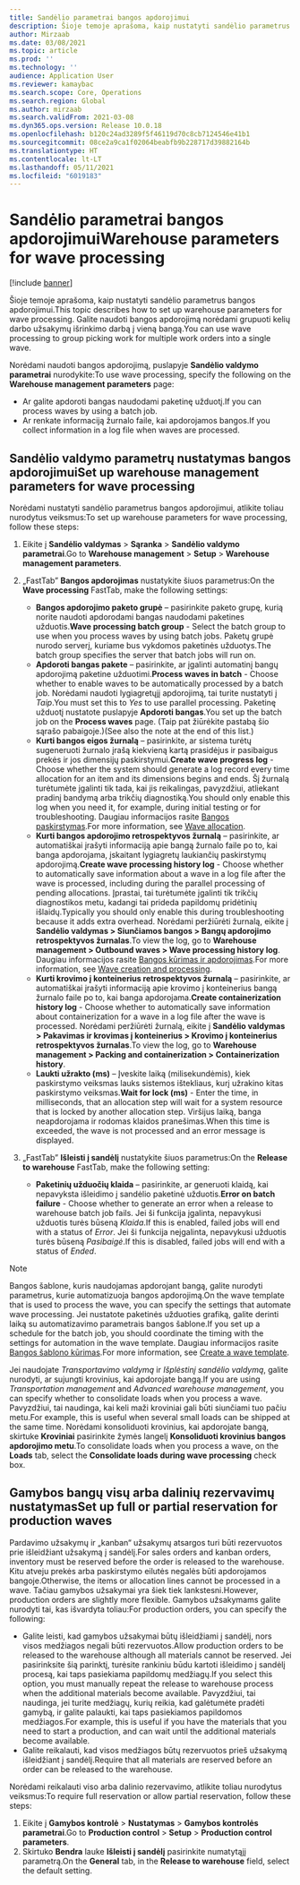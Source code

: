 ```yaml
---
title: Sandėlio parametrai bangos apdorojimui
description: Šioje temoje aprašoma, kaip nustatyti sandėlio parametrus bangos apdorojimui. Galite naudoti bangos apdorojimą norėdami grupuoti kelių darbo užsakymų išrinkimo darbą į vieną bangą.
author: Mirzaab
ms.date: 03/08/2021
ms.topic: article
ms.prod: ''
ms.technology: ''
audience: Application User
ms.reviewer: kamaybac
ms.search.scope: Core, Operations
ms.search.region: Global
ms.author: mirzaab
ms.search.validFrom: 2021-03-08
ms.dyn365.ops.version: Release 10.0.18
ms.openlocfilehash: b120c24ad3289f5f46119d70c8cb7124546e41b1
ms.sourcegitcommit: 08ce2a9ca1f02064beabfb9b228717d39882164b
ms.translationtype: HT
ms.contentlocale: lt-LT
ms.lasthandoff: 05/11/2021
ms.locfileid: "6019183"
---
```

# <a name="warehouse-parameters-for-wave-processing"></a><span data-ttu-id="dc0e9-104">Sandėlio parametrai bangos apdorojimui</span><span class="sxs-lookup"><span data-stu-id="dc0e9-104">Warehouse parameters for wave processing</span></span>

[!include [banner](../includes/banner.md)]

<span data-ttu-id="dc0e9-105">Šioje temoje aprašoma, kaip nustatyti sandėlio parametrus bangos apdorojimui.</span><span class="sxs-lookup"><span data-stu-id="dc0e9-105">This topic describes how to set up warehouse parameters for wave processing.</span></span> <span data-ttu-id="dc0e9-106">Galite naudoti bangos apdorojimą norėdami grupuoti kelių darbo užsakymų išrinkimo darbą į vieną bangą.</span><span class="sxs-lookup"><span data-stu-id="dc0e9-106">You can use wave processing to group picking work for multiple work orders into a single wave.</span></span>

<span data-ttu-id="dc0e9-107">Norėdami naudoti bangos apdorojimą, puslapyje **Sandėlio valdymo parametrai** nurodykite:</span><span class="sxs-lookup"><span data-stu-id="dc0e9-107">To use wave processing, specify the following on the **Warehouse management parameters** page:</span></span>

- <span data-ttu-id="dc0e9-108">Ar galite apdoroti bangas naudodami paketinę užduotį.</span><span class="sxs-lookup"><span data-stu-id="dc0e9-108">If you can process waves by using a batch job.</span></span>
- <span data-ttu-id="dc0e9-109">Ar renkate informaciją žurnalo faile, kai apdorojamos bangos.</span><span class="sxs-lookup"><span data-stu-id="dc0e9-109">If you collect information in a log file when waves are processed.</span></span>

## <a name="set-up-warehouse-management-parameters-for-wave-processing"></a><span data-ttu-id="dc0e9-110">Sandėlio valdymo parametrų nustatymas bangos apdorojimui</span><span class="sxs-lookup"><span data-stu-id="dc0e9-110">Set up warehouse management parameters for wave processing</span></span>

<span data-ttu-id="dc0e9-111">Norėdami nustatyti sandėlio parametrus bangos apdorojimui, atlikite toliau nurodytus veiksmus:</span><span class="sxs-lookup"><span data-stu-id="dc0e9-111">To set up warehouse parameters for wave processing, follow these steps:</span></span>

1. <span data-ttu-id="dc0e9-112">Eikite į **Sandėlio valdymas** \> **Sąranka** \> **Sandėlio valdymo parametrai**.</span><span class="sxs-lookup"><span data-stu-id="dc0e9-112">Go to **Warehouse management** \> **Setup** \> **Warehouse management parameters**.</span></span>

1. <span data-ttu-id="dc0e9-113">„FastTab” **Bangos apdorojimas** nustatykite šiuos parametrus:</span><span class="sxs-lookup"><span data-stu-id="dc0e9-113">On the **Wave processing** FastTab, make the following settings:</span></span>

    - <span data-ttu-id="dc0e9-114">**Bangos apdorojimo paketo grupė** – pasirinkite paketo grupę, kurią norite naudoti apdorodami bangas naudodami paketines užduotis.</span><span class="sxs-lookup"><span data-stu-id="dc0e9-114">**Wave processing batch group** - Select the batch group to use when you process waves by using batch jobs.</span></span> <span data-ttu-id="dc0e9-115">Paketų grupė nurodo serverį, kuriame bus vykdomos paketinės užduotys.</span><span class="sxs-lookup"><span data-stu-id="dc0e9-115">The batch group specifies the server that batch jobs will run on.</span></span>
    - <span data-ttu-id="dc0e9-116">**Apdoroti bangas pakete** – pasirinkite, ar įgalinti automatinį bangų apdorojimą paketine užduotimi.</span><span class="sxs-lookup"><span data-stu-id="dc0e9-116">**Process waves in batch** - Choose whether to enable waves to be automatically processed by a batch job.</span></span> <span data-ttu-id="dc0e9-117">Norėdami naudoti lygiagretųjį apdorojimą, tai turite nustatyti į *Taip*.</span><span class="sxs-lookup"><span data-stu-id="dc0e9-117">You must set this to *Yes* to use parallel processing.</span></span> <span data-ttu-id="dc0e9-118">Paketinę užduotį nustatote puslapyje **Apdoroti bangas**.</span><span class="sxs-lookup"><span data-stu-id="dc0e9-118">You set up the batch job on the **Process waves** page.</span></span> <span data-ttu-id="dc0e9-119">(Taip pat žiūrėkite pastabą šio sąrašo pabaigoje.)</span><span class="sxs-lookup"><span data-stu-id="dc0e9-119">(See also the note at the end of this list.)</span></span>
    - <span data-ttu-id="dc0e9-120">**Kurti bangos eigos žurnalą** – pasirinkite, ar sistema turėtų sugeneruoti žurnalo įrašą kiekvieną kartą prasidėjus ir pasibaigus prekės ir jos dimensijų paskirstymui.</span><span class="sxs-lookup"><span data-stu-id="dc0e9-120">**Create wave progress log** - Choose whether the system should generate a log record every time allocation for an item and its dimensions begins and ends.</span></span> <span data-ttu-id="dc0e9-121">Šį žurnalą turėtumėte įgalinti tik tada, kai jis reikalingas, pavyzdžiui, atliekant pradinį bandymą arba trikčių diagnostiką.</span><span class="sxs-lookup"><span data-stu-id="dc0e9-121">You should only enable this log when you need it, for example, during initial testing or for troubleshooting.</span></span> <span data-ttu-id="dc0e9-122">Daugiau informacijos rasite [Bangos paskirstymas](wave-allocation-method.md).</span><span class="sxs-lookup"><span data-stu-id="dc0e9-122">For more information, see [Wave allocation](wave-allocation-method.md).</span></span>
    - <span data-ttu-id="dc0e9-123">**Kurti bangos apdorojimo retrospektyvos žurnalą** – pasirinkite, ar automatiškai įrašyti informaciją apie bangą žurnalo faile po to, kai banga apdorojama, įskaitant lygiagretų laukiančių paskirstymų apdorojimą.</span><span class="sxs-lookup"><span data-stu-id="dc0e9-123">**Create wave processing history log** - Choose whether to automatically save information about a wave in a log file after the wave is processed, including during the parallel processing of pending allocations.</span></span> <span data-ttu-id="dc0e9-124">Įprastai, tai turėtumėte įgalinti tik trikčių diagnostikos metu, kadangi tai prideda papildomų pridėtinių išlaidų.</span><span class="sxs-lookup"><span data-stu-id="dc0e9-124">Typically you should only enable this during troubleshooting because it adds extra overhead.</span></span> <span data-ttu-id="dc0e9-125">Norėdami peržiūrėti žurnalą, eikite į **Sandėlio valdymas \> Siunčiamos bangos \> Bangų apdorojimo retrospektyvos žurnalas**.</span><span class="sxs-lookup"><span data-stu-id="dc0e9-125">To view the log, go to **Warehouse management \> Outbound waves \> Wave processing history log**.</span></span> <span data-ttu-id="dc0e9-126">Daugiau informacijos rasite [Bangos kūrimas ir apdorojimas](wave-processing.md).</span><span class="sxs-lookup"><span data-stu-id="dc0e9-126">For more information, see [Wave creation and processing](wave-processing.md).</span></span>
    - <span data-ttu-id="dc0e9-127">**Kurti krovimo į konteinerius retrospektyvos žurnalą** – pasirinkite, ar automatiškai įrašyti informaciją apie krovimo į konteinerius bangą žurnalo faile po to, kai banga apdorojama.</span><span class="sxs-lookup"><span data-stu-id="dc0e9-127">**Create containerization history log** - Choose whether to automatically save information about containerization for a wave in a log file after the wave is processed.</span></span> <span data-ttu-id="dc0e9-128">Norėdami peržiūrėti žurnalą, eikite į **Sandėlio valdymas \> Pakavimas ir krovimas į konteinerius \> Krovimo į konteinerius retrospektyvos žurnalas**.</span><span class="sxs-lookup"><span data-stu-id="dc0e9-128">To view the log, go to **Warehouse management \> Packing and containerization \> Containerization history**.</span></span>
    - <span data-ttu-id="dc0e9-129">**Laukti užrakto (ms)** – Įveskite laiką (milisekundėmis), kiek paskirstymo veiksmas lauks sistemos ištekliaus, kurį užrakino kitas paskirstymo veiksmas.</span><span class="sxs-lookup"><span data-stu-id="dc0e9-129">**Wait for lock (ms)** - Enter the time, in milliseconds, that an allocation step will wait for a system resource that is locked by another allocation step.</span></span> <span data-ttu-id="dc0e9-130">Viršijus laiką, banga neapdorojama ir rodomas klaidos pranešimas.</span><span class="sxs-lookup"><span data-stu-id="dc0e9-130">When this time is exceeded, the wave is not processed and an error message is displayed.</span></span>

1. <span data-ttu-id="dc0e9-131">„FastTab” **Išleisti į sandėlį** nustatykite šiuos parametrus:</span><span class="sxs-lookup"><span data-stu-id="dc0e9-131">On the **Release to warehouse** FastTab, make the following setting:</span></span>

    - <span data-ttu-id="dc0e9-132">**Paketinių užduočių klaida** – pasirinkite, ar generuoti klaidą, kai nepavyksta išleidimo į sandėlio paketinė užduotis.</span><span class="sxs-lookup"><span data-stu-id="dc0e9-132">**Error on batch failure** - Choose whether to generate an error when a release to warehouse batch job fails.</span></span> <span data-ttu-id="dc0e9-133">Jei ši funkcija įgalinta, nepavykusi užduotis turės būseną *Klaida*.</span><span class="sxs-lookup"><span data-stu-id="dc0e9-133">If this is enabled, failed jobs will end with a status of *Error*.</span></span> <span data-ttu-id="dc0e9-134">Jei ši funkcija neįgalinta, nepavykusi užduotis turės būseną *Pasibaigė*.</span><span class="sxs-lookup"><span data-stu-id="dc0e9-134">If this is disabled, failed jobs will end with a status of *Ended*.</span></span>

> [!NOTE]
> <span data-ttu-id="dc0e9-135">Bangos šablone, kuris naudojamas apdorojant bangą, galite nurodyti parametrus, kurie automatizuoja bangos apdorojimą.</span><span class="sxs-lookup"><span data-stu-id="dc0e9-135">On the wave template that is used to process the wave, you can specify the settings that automate wave processing.</span></span> <span data-ttu-id="dc0e9-136">Jei nustatote paketinės užduoties grafiką, galite derinti laiką su automatizavimo parametrais bangos šablone.</span><span class="sxs-lookup"><span data-stu-id="dc0e9-136">If you set up a schedule for the batch job, you should coordinate the timing with the settings for automation in the wave template.</span></span> <span data-ttu-id="dc0e9-137">Daugiau informacijos rasite [Bangos šablono kūrimas](wave-templates.md).</span><span class="sxs-lookup"><span data-stu-id="dc0e9-137">For more information, see [Create a wave template](wave-templates.md).</span></span>
>
> <span data-ttu-id="dc0e9-138">Jei naudojate *Transportavimo valdymą* ir *Išplėstinį sandėlio valdymą*, galite nurodyti, ar sujungti krovinius, kai apdorojate bangą.</span><span class="sxs-lookup"><span data-stu-id="dc0e9-138">If you are using *Transportation management* and *Advanced warehouse management*, you can specify whether to consolidate loads when you process a wave.</span></span> <span data-ttu-id="dc0e9-139">Pavyzdžiui, tai naudinga, kai keli maži kroviniai gali būti siunčiami tuo pačiu metu.</span><span class="sxs-lookup"><span data-stu-id="dc0e9-139">For example, this is useful when several small loads can be shipped at the same time.</span></span> <span data-ttu-id="dc0e9-140">Norėdami konsoliduoti krovinius, kai apdorojate bangą, skirtuke **Kroviniai** pasirinkite žymės langelį **Konsoliduoti krovinius bangos apdorojimo metu**.</span><span class="sxs-lookup"><span data-stu-id="dc0e9-140">To consolidate loads when you process a wave, on the **Loads** tab, select the **Consolidate loads during wave processing** check box.</span></span></P>

## <a name="set-up-full-or-partial-reservation-for-production-waves"></a><span data-ttu-id="dc0e9-141">Gamybos bangų visų arba dalinių rezervavimų nustatymas</span><span class="sxs-lookup"><span data-stu-id="dc0e9-141">Set up full or partial reservation for production waves</span></span>

<span data-ttu-id="dc0e9-142">Pardavimo užsakymų ir „kanban“ užsakymų atsargos turi būti rezervuotos prie išleidžiant užsakymą į sandėlį.</span><span class="sxs-lookup"><span data-stu-id="dc0e9-142">For sales orders and kanban orders, inventory must be reserved before the order is released to the warehouse.</span></span> <span data-ttu-id="dc0e9-143">Kitu atveju prekės arba paskirstymo eilutės negalės būti apdorojamos bangoje.</span><span class="sxs-lookup"><span data-stu-id="dc0e9-143">Otherwise, the items or allocation lines cannot be processed in a wave.</span></span> <span data-ttu-id="dc0e9-144">Tačiau gamybos užsakymai yra šiek tiek lankstesni.</span><span class="sxs-lookup"><span data-stu-id="dc0e9-144">However, production orders are slightly more flexible.</span></span> <span data-ttu-id="dc0e9-145">Gamybos užsakymams galite nurodyti tai, kas išvardyta toliau:</span><span class="sxs-lookup"><span data-stu-id="dc0e9-145">For production orders, you can specify the following:</span></span>

- <span data-ttu-id="dc0e9-146">Galite leisti, kad gamybos užsakymai būtų išleidžiami į sandėlį, nors visos medžiagos negali būti rezervuotos.</span><span class="sxs-lookup"><span data-stu-id="dc0e9-146">Allow production orders to be released to the warehouse although all materials cannot be reserved.</span></span> <span data-ttu-id="dc0e9-147">Jei pasirinksite šią parinktį, turėsite rankiniu būdu kartoti išleidimo į sandėlį procesą, kai taps pasiekiama papildomų medžiagų.</span><span class="sxs-lookup"><span data-stu-id="dc0e9-147">If you select this option, you must manually repeat the release to warehouse process when the additional materials become available.</span></span> <span data-ttu-id="dc0e9-148">Pavyzdžiui, tai naudinga, jei turite medžiagų, kurių reikia, kad galėtumėte pradėti gamybą, ir galite palaukti, kai taps pasiekiamos papildomos medžiagos.</span><span class="sxs-lookup"><span data-stu-id="dc0e9-148">For example, this is useful if you have the materials that you need to start a production, and can wait until the additional materials become available.</span></span>
- <span data-ttu-id="dc0e9-149">Galite reikalauti, kad visos medžiagos būtų rezervuotos prieš užsakymą išleidžiant į sandėlį.</span><span class="sxs-lookup"><span data-stu-id="dc0e9-149">Require that all materials are reserved before an order can be released to the warehouse.</span></span>

<span data-ttu-id="dc0e9-150">Norėdami reikalauti viso arba dalinio rezervavimo, atlikite toliau nurodytus veiksmus:</span><span class="sxs-lookup"><span data-stu-id="dc0e9-150">To require full reservation or allow partial reservation, follow these steps:</span></span>

1. <span data-ttu-id="dc0e9-151">Eikite į **Gamybos kontrolė** \> **Nustatymas** \> **Gamybos kontrolės parametrai**.</span><span class="sxs-lookup"><span data-stu-id="dc0e9-151">Go to **Production control** \> **Setup** \> **Production control parameters**.</span></span>
1. <span data-ttu-id="dc0e9-152">Skirtuko **Bendra** lauke **Išleisti į sandėlį** pasirinkite numatytąjį parametrą.</span><span class="sxs-lookup"><span data-stu-id="dc0e9-152">On the **General** tab, in the **Release to warehouse** field, select the default setting.</span></span>
